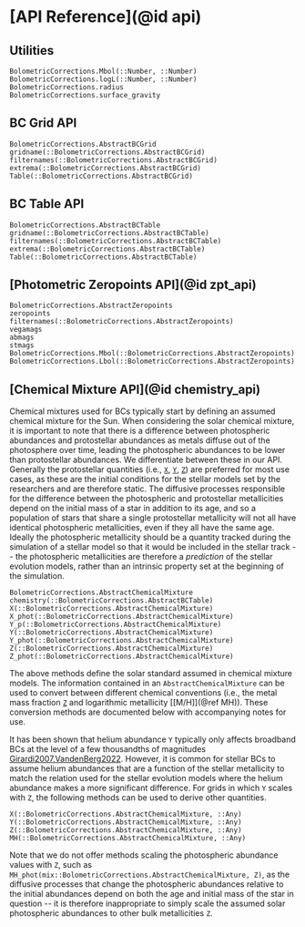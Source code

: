 # [API Reference](@id api)

## Utilities
```@docs
BolometricCorrections.Mbol(::Number, ::Number)
BolometricCorrections.logL(::Number, ::Number)
BolometricCorrections.radius
BolometricCorrections.surface_gravity
```

## BC Grid API
```@docs
BolometricCorrections.AbstractBCGrid
gridname(::BolometricCorrections.AbstractBCGrid)
filternames(::BolometricCorrections.AbstractBCGrid)
extrema(::BolometricCorrections.AbstractBCGrid)
Table(::BolometricCorrections.AbstractBCGrid)
```

## BC Table API
```@docs
BolometricCorrections.AbstractBCTable
gridname(::BolometricCorrections.AbstractBCTable)
filternames(::BolometricCorrections.AbstractBCTable)
extrema(::BolometricCorrections.AbstractBCTable)
Table(::BolometricCorrections.AbstractBCTable)
```

## [Photometric Zeropoints API](@id zpt_api)
```@docs
BolometricCorrections.AbstractZeropoints
zeropoints
filternames(::BolometricCorrections.AbstractZeropoints)
vegamags
abmags
stmags
BolometricCorrections.Mbol(::BolometricCorrections.AbstractZeropoints)
BolometricCorrections.Lbol(::BolometricCorrections.AbstractZeropoints)
```

## [Chemical Mixture API](@id chemistry_api)
Chemical mixtures used for BCs typically start by defining an assumed chemical mixture for the Sun. When considering the solar chemical mixture, it is important to note that there is a difference between photospheric abundances and protostellar abundances as metals diffuse out of the photosphere over time, leading the photospheric abundances to be lower than protostellar abundances. We differentiate between these in our API. Generally the protostellar quantities (i.e., [`X`](@ref), [`Y`](@ref), [`Z`](@ref)) are preferred for most use cases, as these are the initial conditions for the stellar models set by the researchers and are therefore static. The diffusive processes responsible for the difference between the photospheric and protostellar metallicities depend on the initial mass of a star in addition to its age, and so a population of stars that share a single protostellar metallicity will not all have identical photospheric metallicities, even if they all have the same age. Ideally the photospheric metallicity should be a quantity tracked during the simulation of a stellar model so that it would be included in the stellar track -- the photospheric metallicities are therefore a *prediction* of the stellar evolution models, rather than an intrinsic property set at the beginning of the simulation.

```@docs
BolometricCorrections.AbstractChemicalMixture
chemistry(::BolometricCorrections.AbstractBCTable)
X(::BolometricCorrections.AbstractChemicalMixture)
X_phot(::BolometricCorrections.AbstractChemicalMixture)
Y_p(::BolometricCorrections.AbstractChemicalMixture)
Y(::BolometricCorrections.AbstractChemicalMixture)
Y_phot(::BolometricCorrections.AbstractChemicalMixture)
Z(::BolometricCorrections.AbstractChemicalMixture)
Z_phot(::BolometricCorrections.AbstractChemicalMixture)
```

The above methods define the solar standard assumed in chemical mixture models. The information contained in an `AbstractChemicalMixture` can be used to convert between different chemical conventions (i.e., the metal mass fraction [`Z`](@ref) and logarithmic metallicity [\[M/H\]](@ref MH)). These conversion methods are documented below with accompanying notes for use. 

It has been shown that helium abundance ``Y`` typically only affects broadband BCs at the level of a few thousandths of magnitudes [Girardi2007,VandenBerg2022](@cite). However, it is common for stellar BCs to assume helium abundances that are a function of the stellar metallicity to match the relation used for the stellar evolution models where the helium abundance makes a more significant difference. For grids in which ``Y`` scales with ``Z``, the following methods can be used to derive other quantities.

```@docs
X(::BolometricCorrections.AbstractChemicalMixture, ::Any)
Y(::BolometricCorrections.AbstractChemicalMixture, ::Any)
Z(::BolometricCorrections.AbstractChemicalMixture, ::Any)
MH(::BolometricCorrections.AbstractChemicalMixture, ::Any)
```

Note that we do not offer methods scaling the photospheric abundance values with ``Z``, such as `MH_phot(mix::BolometricCorrections.AbstractChemicalMixture, Z)`, as the diffusive processes that change the photospheric abundances relative to the initial abundances depend on both the age and initial mass of the star in question -- it is therefore inappropriate to simply scale the assumed solar photospheric abundances to other bulk metallicities ``Z``.